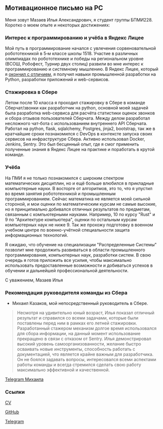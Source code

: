 ## Мотивационное письмо на РС 


Меня зовут Мазаев Илья Александрович, я студент группы БПМИ228. Коротко о моем опыте и некоторых достижениях:

### Интерес к программированию и учёба в Яндекс Лицее

Мой путь в программирование начался с увлечения сорвеновательной робототехникой в 5‑м классе школы 1518. Участие в различных олимпиадах по робототехнике и победы на региональном уровне (ВСОШ, Робофест, Турнир двух столиц) развили во мне интерес к программированию и системному мышлению. В Яндекс Лицее, который я [окончил с отличием](https://lms.yandex.ru/certificate/check/?certNumber=210233068&lastName=%D0%9C%D0%B0%D0%B7%D0%B0%D0%B5%D0%B2), я получил навыки промышленной разработки на Python, разработки приложений и web-сервисов.


### Стажировка в Сбере

Летом после 10 класса я проходил стажировку в Сбере в команде Сберчат/звонки как разработчик на python, основной моей задачей была разработка web-сервиса для расчёта статистики оценок звонков и сбора отзывов пользователей Сберчата. Между делом разработал несложного чат-бота с использованием внутреннего API Сберчата. Работал на python, flask, sqlalchemy, Postgres, jinja2, bootstrap, так же в кратчайшие сроки познакомился с DevOps в контексте запуска своих сервисов на инфраструктуре Сбера. Активно использовал Docker, Jenkins, Sentry. Это был бесценный опыт, где я смог применить полученные знания в Яндекс Лицее на практике и поработать в крутой команде.


### Учёба

На ПМИ я не только познакомился с широким спектром математических дисциплин, но и ещё больше влюбился в прикладные компьютерные науки. В восторге от алгоритмов, это то, что я упустил во время занятия робототехникой и промышленным программированием. Сейчас математика не является моей сильной стороной, и мои оценки по математическим курсам не самые высокие, но я принципиально добивался отличных результатов по предметам, связанным с компьютерными науками. Например, 10 по курсу "Rust" и 9 по "Архитектуре компьютера", оценки по остальным курсам компьютерных наук не ниже 9. Так же прохожу подготовку в военном учебном центре по военно-учётной специальности защита информационных технологий. 

Я ожидаю, что обучение на специализации "Распределенные Системы" позволит мне продолжить развиваться в области промышленного программирования, компьютерных наук, разработки систем. В свою очередь я готов приложить все усилия, чтобы максимально использовать предоставленные возможности и добиваться успехов в обучении и дальнейшей профессиональной деятельности.

С уважением,
Мазаев Илья

### Рекомендация руководителя команды из Сбера

- Михаил Казаков, мой непосредственный руководитель в Сбере.
> Несмотря на удивительно юный возраст, Илья показал отличный результат и справился со всеми задачами, которые были поставлены перед ним в рамках его летней стажировки. Разработанный стажером механизм долгое время использовался для сбора информации, на данный момент использование прекращено в связи с отказом от Sentry. Илья демонстрировал высокий уровень самоорганизованности, желание быстро осваивать новые инструменты, способность работать с документацией, что является крайне важным для разработчика. Он не боялся задавать вопросы, интересовался всеми аспектами работы команды и всегда стремился сделать свою работу максимально эффективной и качественной.

[Telegram Михаила](https://t.me/Mikhail_Ka)



### Ссылки

[CV](https://disk.yandex.ru/i/__bRBjpD_ADnbw)

[GitHub](https://github.com/IlyaMazaev)

[Telegram](https://t.me/IlyaMazaev)